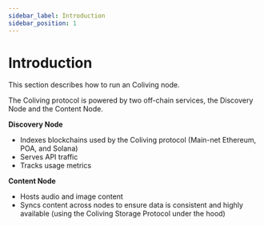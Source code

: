 ```yaml
---
sidebar_label: Introduction
sidebar_position: 1
---
```


# Introduction

This section describes how to run an Coliving node.

The Coliving protocol is powered by two off-chain services, the Discovery Node and the Content Node.

**Discovery Node**

* Indexes blockchains used by the Coliving protocol \(Main-net Ethereum, POA, and Solana\)
* Serves API traffic
* Tracks usage metrics

**Content Node**

* Hosts audio and image content
* Syncs content across nodes to ensure data is consistent and highly available \(using the Coliving Storage Protocol under the hood\)
